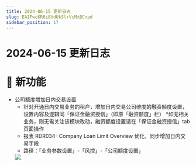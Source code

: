 ```yaml
---
title: 2024-06-15 更新日志
slug: EAIFwcKR6i8VdUkSlrVcMxBCnpd
sidebar_position: 17
---
```



# 2024-06-15 更新日志

# 🎉 新功能

- 公司额度增加日内交易设置
    - 针对开通日内交易业务的租户，增加日内交易公司维度的融资额度设置，设置内容及逻辑同「保证金融资授信」（即原「融资额度」栏）
    *如无相关业务，则无需关注该模块改动，融资额度设置请在「保证金融资授信」tab 页面操作
    - 报表 RDR034- Company Loan Limit Overview 优化，同步增加日内交易字段
    - 路径：「业务参数设置」-「风控」-「公司额度设置」
    <img src="/assets/NifGbUoq7oj5V7xpEdtc1Kmpntc.png" src-width="3250" src-height="1588" align="center"/>


